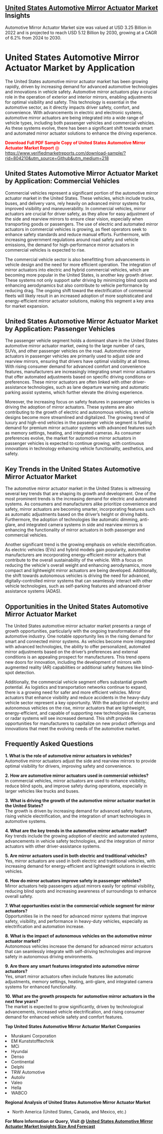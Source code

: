 <h2><a href="https://www.verifiedmarketreports.com/download-sample/?rid=804210&amp;utm_source=Github&amp;utm_medium=218" target="_blank">United States Automotive Mirror Actuator Market</a> Insights</h2><p>Automotive Mirror Actuator Market size was valued at USD 3.25 Billion in 2022 and is projected to reach USD 5.12 Billion by 2030, growing at a CAGR of 6.2% from 2024 to 2030.</p><p><h1>United States Automotive Mirror Actuator Market by Application</h1> <p>The United States automotive mirror actuator market has been growing rapidly, driven by increasing demand for advanced automotive technologies and innovations in vehicle safety. Automotive mirror actuators play a crucial role in the operation of exterior and interior mirrors, enabling adjustments for optimal visibility and safety. This technology is essential in the automotive sector, as it directly impacts driver safety, comfort, and convenience. With advancements in electric and electronic systems, automotive mirror actuators are being integrated into a wide range of vehicle types, including both passenger vehicles and commercial vehicles. As these systems evolve, there has been a significant shift towards smart and automated mirror actuator solutions to enhance the driving experience.</p> <p><p><span class=""><span style="color: #ff0000;"><strong>Download Full PDF Sample Copy of United States Automotive Mirror Actuator Market Report</strong> @ </span><a href="https://www.verifiedmarketreports.com/download-sample/?rid=804210&amp;utm_source=Github&amp;utm_medium=218" target="_blank">https://www.verifiedmarketreports.com/download-sample/?rid=804210&amp;utm_source=Github&amp;utm_medium=218</a></span></p></p> <h2>United States Automotive Mirror Actuator Market by Application: Commercial Vehicles</h2> <p>Commercial vehicles represent a significant portion of the automotive mirror actuator market in the United States. These vehicles, which include trucks, buses, and delivery vans, rely heavily on advanced mirror systems for improved visibility and maneuverability. In commercial vehicles, mirror actuators are crucial for driver safety, as they allow for easy adjustment of the side and rearview mirrors to ensure clear vision, especially when transporting goods or passengers. The use of electric and automated mirror actuators in commercial vehicles is growing, as fleet operators seek to enhance safety standards and reduce manual efforts. Furthermore, with increasing government regulations around road safety and vehicle emissions, the demand for high-performance mirror actuators in commercial vehicles is expected to rise.</p> <p>The commercial vehicle sector is also benefitting from advancements in vehicle design and the need for more efficient operation. The integration of mirror actuators into electric and hybrid commercial vehicles, which are becoming more popular in the United States, is another key growth driver. These systems not only support safer driving by minimizing blind spots and enhancing aerodynamics but also contribute to vehicle performance by reducing drag. The ongoing shift toward the electrification of commercial fleets will likely result in an increased adoption of more sophisticated and energy-efficient mirror actuator solutions, making this segment a key area for market expansion.</p> <h2>United States Automotive Mirror Actuator Market by Application: Passenger Vehicles</h2> <p>The passenger vehicle segment holds a dominant share in the United States automotive mirror actuator market, owing to the large number of cars, SUVs, and other passenger vehicles on the road. Automotive mirror actuators in passenger vehicles are primarily used to adjust side and rearview mirrors, ensuring that drivers have optimal visibility at all times. With rising consumer demand for advanced comfort and convenience features, manufacturers are increasingly integrating smart mirror actuators that offer automated adjustments based on specific driving conditions or preferences. These mirror actuators are often linked with other driver-assistance technologies, such as lane departure warning and automatic parking assist systems, which further elevate the driving experience.</p> <p>Moreover, the increasing focus on safety features in passenger vehicles is driving the adoption of mirror actuators. These systems are also contributing to the growth of electric and autonomous vehicles, as vehicle designs become more streamlined and digitalized. The growing trend of luxury and high-end vehicles in the passenger vehicle segment is fueling demand for premium mirror actuator systems with advanced features such as memory settings, heating, and integrated cameras. As consumer preferences evolve, the market for automotive mirror actuators in passenger vehicles is expected to continue growing, with continuous innovations in technology enhancing vehicle functionality, aesthetics, and safety.</p> <h2>Key Trends in the United States Automotive Mirror Actuator Market</h2> <p>The automotive mirror actuator market in the United States is witnessing several key trends that are shaping its growth and development. One of the most prominent trends is the increasing demand for electric and automated systems. As consumers and manufacturers alike prioritize convenience and safety, mirror actuators are becoming smarter, incorporating features such as automatic adjustments based on the driver’s height or driving habits. Furthermore, the adoption of technologies like automatic dimming, anti-glare, and integrated camera systems in side and rearview mirrors is enhancing the functionality of mirror actuators in both passenger and commercial vehicles.</p> <p>Another significant trend is the growing emphasis on vehicle electrification. As electric vehicles (EVs) and hybrid models gain popularity, automotive manufacturers are incorporating energy-efficient mirror actuators that contribute to the overall sustainability of the vehicle. With a focus on reducing the vehicle's overall weight and enhancing aerodynamics, more compact and lightweight mirror actuators are being developed. Additionally, the shift towards autonomous vehicles is driving the need for advanced, digitally-controlled mirror systems that can seamlessly interact with other vehicle technologies, such as self-parking features and advanced driver assistance systems (ADAS).</p> <h2>Opportunities in the United States Automotive Mirror Actuator Market</h2> <p>The United States automotive mirror actuator market presents a range of growth opportunities, particularly with the ongoing transformation of the automotive industry. One notable opportunity lies in the rising demand for smart and connected mirror systems. As vehicles become more integrated with advanced technologies, the ability to offer personalized, automated mirror adjustments based on the driver’s preferences and external conditions is an appealing prospect for manufacturers. This trend opens new doors for innovation, including the development of mirrors with augmented reality (AR) capabilities or additional safety features like blind-spot detection.</p> <p>Additionally, the commercial vehicle segment offers substantial growth potential. As logistics and transportation networks continue to expand, there is a growing need for safer and more efficient vehicles. Mirror actuators that enhance visibility and reduce accidents in the heavy-duty vehicle sector represent a key opportunity. With the adoption of electric and autonomous vehicles on the rise, mirror actuators that are lightweight, energy-efficient, and capable of supporting new technologies like cameras or radar systems will see increased demand. This shift provides opportunities for manufacturers to capitalize on new product offerings and innovations that meet the evolving needs of the automotive market.</p> <h2>Frequently Asked Questions</h2> <p><strong>1. What is the role of automotive mirror actuators in vehicles?</strong><br>Automotive mirror actuators adjust the side and rearview mirrors to provide optimal visibility for drivers, improving safety and convenience.</p> <p><strong>2. How are automotive mirror actuators used in commercial vehicles?</strong><br>In commercial vehicles, mirror actuators are used to enhance visibility, reduce blind spots, and improve safety during operations, especially in larger vehicles like trucks and buses.</p> <p><strong>3. What is driving the growth of the automotive mirror actuator market in the United States?</strong><br>The growth is driven by increasing demand for advanced safety features, rising vehicle electrification, and the integration of smart technologies in automotive systems.</p> <p><strong>4. What are the key trends in the automotive mirror actuator market?</strong><br>Key trends include the growing adoption of electric and automated systems, advancements in vehicle safety technologies, and the integration of mirror actuators with other driver-assistance systems.</p> <p><strong>5. Are mirror actuators used in both electric and traditional vehicles?</strong><br>Yes, mirror actuators are used in both electric and traditional vehicles, with increasing demand for energy-efficient and lightweight solutions in electric vehicles.</p> <p><strong>6. How do mirror actuators improve safety in passenger vehicles?</strong><br>Mirror actuators help passengers adjust mirrors easily for optimal visibility, reducing blind spots and increasing awareness of surroundings to enhance overall safety.</p> <p><strong>7. What opportunities exist in the commercial vehicle segment for mirror actuators?</strong><br>Opportunities lie in the need for advanced mirror systems that improve safety, visibility, and performance in heavy-duty vehicles, especially as electrification and automation increase.</p> <p><strong>8. What is the impact of autonomous vehicles on the automotive mirror actuator market?</strong><br>Autonomous vehicles increase the demand for advanced mirror actuators that can seamlessly integrate with self-driving technologies and improve safety in autonomous driving environments.</p> <p><strong>9. Are there any smart features integrated into automotive mirror actuators?</strong><br>Yes, smart mirror actuators often include features like automatic adjustments, memory settings, heating, anti-glare, and integrated camera systems for enhanced functionality.</p> <p><strong>10. What are the growth prospects for automotive mirror actuators in the next few years?</strong><br>The market is expected to grow significantly, driven by technological advancements, increased vehicle electrification, and rising consumer demand for enhanced vehicle safety and comfort features.</p> </p><p><strong>Top United States Automotive Mirror Actuator Market Companies</strong></p><div data-test-id=""><p><li>Murakami Corporation</li><li> EM Kunststofftechnik</li><li> MCi</li><li> Hyundai</li><li> Denso</li><li> Continental</li><li> Delphi</li><li> TRW Automotive</li><li> Autoliv</li><li> Valeo</li><li> Hella</li><li> WABCO</li></p><div><strong>Regional Analysis of&nbsp;United States Automotive Mirror Actuator Market</strong></div><ul><li dir="ltr"><p dir="ltr">North America&nbsp;(United States, Canada, and Mexico, etc.)</p></li></ul><p><strong>For More Information or Query, Visit @&nbsp;</strong><strong><a href="https://www.verifiedmarketreports.com/product/automotive-mirror-actuator-market/?utm_source=Github&amp;utm_medium=218" target="_blank">United States Automotive Mirror Actuator Market Insights Size And Forecast</a></strong></p></div>
